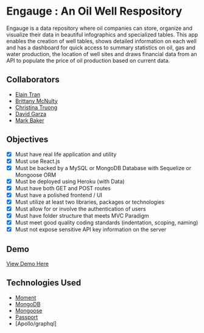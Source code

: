 # Engauge : An Oil Well Respository
Engauge is a data repository where oil companies can store, organize and visualize their data in beautiful infographics and specialized tables. This app enables the creation of well tables, shows detailed information on each well and has a dashboard for quick access to summary statistics on oil, gas and water production, the location of well sites and draws financial data from an API to populate the price of oil production based on current data.

## Collaborators
* [Elain Tran](https://github.com/elaintran)
* [Brittany McNulty](https://github.com/bmm019)
* [Christina Truong](https://github.com/christinaqtruong)
* [David Garza](https://github.com/dgarza0413)
* [Mark Baker](https://github.com/i-k0n)

## Objectives
- [X] Must have real life application and utility
- [X] Must use React.js
- [X] Must be backed by a MySQL or MongoDB Database with Sequelize or Mongoose ORM
- [X] Must be deployed using Heroku (with Data)
- [X] Must have both GET and POST routes
- [X] Must have a polished frontend / UI 
- [X] Must utilize at least two libraries, packages or technologies 
- [X] Must allow for or involve the authentication of users 
- [X] Must have folder structure that meets MVC Paradigm
- [X] Must meet good quality coding standards (indentation, scoping, naming)
- [X] Must not expose sensitive API key information on the server

## Demo
[View Demo Here](https://serene-meadow-56536.herokuapp.com/)

## Technologies Used
* [Moment](https://www.npmjs.com/package/moment)
* [MongoDB](https://www.npmjs.com/package/mongodb)
* [Mongoose](https://www.npmjs.com/package/mongoose)
* [Passport](https://www.npmjs.com/package/passport)
* [Apollo/graphql]

